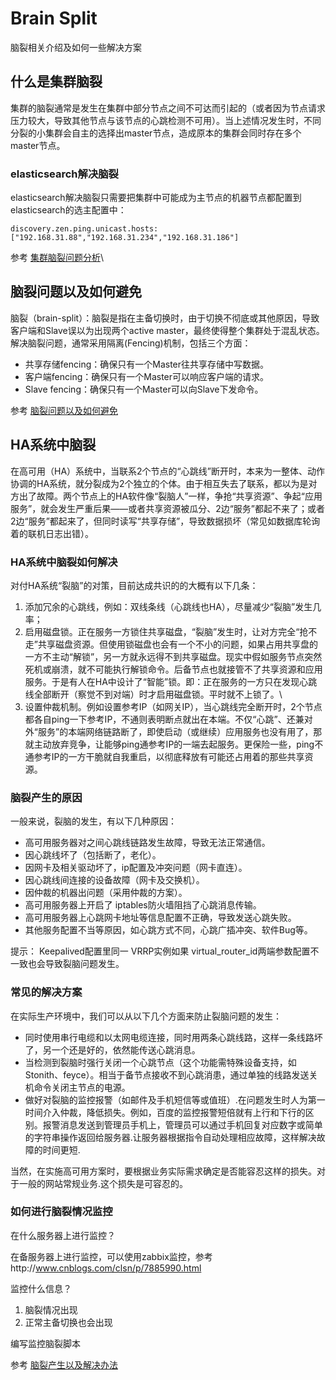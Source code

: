 # Brain Split

脑裂相关介绍及如何一些解决方案

## 什么是集群脑裂

集群的脑裂通常是发生在集群中部分节点之间不可达而引起的（或者因为节点请求压力较大，导致其他节点与该节点的心跳检测不可用）。当上述情况发生时，不同分裂的小集群会自主的选择出master节点，造成原本的集群会同时存在多个master节点。

### elasticsearch解决脑裂

elasticsearch解决脑裂只需要把集群中可能成为主节点的机器节点都配置到elasticsearch的选主配置中：

```Properties
discovery.zen.ping.unicast.hosts: ["192.168.31.88","192.168.31.234","192.168.31.186"]
```

参考 [集群脑裂问题分析](https://blog.csdn.net/cweeyii/article/details/72354363)\

## 脑裂问题以及如何避免

脑裂（brain-split）：脑裂是指在主备切换时，由于切换不彻底或其他原因，导致客户端和Slave误以为出现两个active master，最终使得整个集群处于混乱状态。解决脑裂问题，通常采用隔离(Fencing)机制，包括三个方面：

- 共享存储fencing：确保只有一个Master往共享存储中写数据。
- 客户端fencing：确保只有一个Master可以响应客户端的请求。
- Slave fencing：确保只有一个Master可以向Slave下发命令。

参考 [脑裂问题以及如何避免](https://blog.csdn.net/u014156013/article/details/81226424)

## HA系统中脑裂

在高可用（HA）系统中，当联系2个节点的“心跳线”断开时，本来为一整体、动作协调的HA系统，就分裂成为2个独立的个体。由于相互失去了联系，都以为是对方出了故障。两个节点上的HA软件像“裂脑人”一样，争抢“共享资源”、争起“应用服务”，就会发生严重后果——或者共享资源被瓜分、2边“服务”都起不来了；或者2边“服务”都起来了，但同时读写“共享存储”，导致数据损坏（常见如数据库轮询着的联机日志出错）。

### HA系统中脑裂如何解决

对付HA系统“裂脑”的对策，目前达成共识的的大概有以下几条：

1. 添加冗余的心跳线，例如：双线条线（心跳线也HA），尽量减少“裂脑”发生几率；
2. 启用磁盘锁。正在服务一方锁住共享磁盘，“裂脑”发生时，让对方完全“抢不走”共享磁盘资源。但使用锁磁盘也会有一个不小的问题，如果占用共享盘的一方不主动“解锁”，另一方就永远得不到共享磁盘。现实中假如服务节点突然死机或崩溃，就不可能执行解锁命令。后备节点也就接管不了共享资源和应用服务。于是有人在HA中设计了“智能”锁。即：正在服务的一方只在发现心跳线全部断开（察觉不到对端）时才启用磁盘锁。平时就不上锁了。\
3. 设置仲裁机制。例如设置参考IP（如网关IP），当心跳线完全断开时，2个节点都各自ping一下参考IP，不通则表明断点就出在本端。不仅“心跳”、还兼对外“服务”的本端网络链路断了，即使启动（或继续）应用服务也没有用了，那就主动放弃竞争，让能够ping通参考IP的一端去起服务。更保险一些，ping不通参考IP的一方干脆就自我重启，以彻底释放有可能还占用着的那些共享资源。

### 脑裂产生的原因

一般来说，裂脑的发生，有以下几种原因：

- 高可用服务器对之间心跳线链路发生故障，导致无法正常通信。
- 因心跳线坏了（包括断了，老化）。
- 因网卡及相关驱动坏了，ip配置及冲突问题（网卡直连）。
- 因心跳线间连接的设备故障（网卡及交换机）。
- 因仲裁的机器出问题（采用仲裁的方案）。
- 高可用服务器上开启了 iptables防火墙阻挡了心跳消息传输。
- 高可用服务器上心跳网卡地址等信息配置不正确，导致发送心跳失败。
- 其他服务配置不当等原因，如心跳方式不同，心跳广插冲突、软件Bug等。

提示： Keepalived配置里同一 VRRP实例如果 virtual_router_id两端参数配置不一致也会导致裂脑问题发生。

### 常见的解决方案

在实际生产环境中，我们可以从以下几个方面来防止裂脑问题的发生：

- 同时使用串行电缆和以太网电缆连接，同时用两条心跳线路，这样一条线路坏了，另一个还是好的，依然能传送心跳消息。
- 当检测到裂脑时强行关闭一个心跳节点（这个功能需特殊设备支持，如Stonith、feyce）。相当于备节点接收不到心跳消患，通过单独的线路发送关机命令关闭主节点的电源。
- 做好对裂脑的监控报警（如邮件及手机短信等或值班）.在问题发生时人为第一时间介入仲裁，降低损失。例如，百度的监控报警短倍就有上行和下行的区别。报警消息发送到管理员手机上，管理员可以通过手机回复对应数字或简单的字符串操作返回给服务器.让服务器根据指令自动处理相应故障，这样解决故障的时间更短.

当然，在实施高可用方案时，要根据业务实际需求确定是否能容忍这样的损失。对于一般的网站常规业务.这个损失是可容忍的。

### 如何进行脑裂情况监控

在什么服务器上进行监控？

在备服务器上进行监控，可以使用zabbix监控，参考http://www.cnblogs.com/clsn/p/7885990.html

监控什么信息？

1. 脑裂情况出现
2. 正常主备切换也会出现

编写监控脑裂脚本

参考 [脑裂产生以及解决办法](https://blog.csdn.net/varyall/article/details/80427606)


